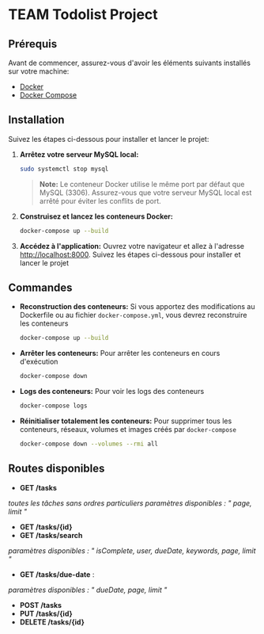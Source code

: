 # TEAM Todolist Project

## Prérequis

Avant de commencer, assurez-vous d'avoir les éléments suivants installés sur votre machine:
- [Docker](https://www.docker.com/get-started)
- [Docker Compose](https://docs.docker.com/compose/install/)

## Installation
Suivez les étapes ci-dessous pour installer et lancer le projet:

1. **Arrêtez votre serveur MySQL local:**
    ```bash
    sudo systemctl stop mysql
    ```
    > **Note:** Le conteneur Docker utilise le même port par défaut que MySQL (3306). Assurez-vous que votre serveur MySQL local est arrêté pour éviter les conflits de port.

2. **Construisez et lancez les conteneurs Docker:**
    ```bash
    docker-compose up --build
    ```

3. **Accédez à l'application:**
    Ouvrez votre navigateur et allez à l'adresse [http://localhost:8000](http://localhost:8000).
Suivez les étapes ci-dessous pour installer et lancer le projet

## Commandes 

- **Reconstruction des conteneurs:**
        Si vous apportez des modifications au Dockerfile ou au fichier `docker-compose.yml`, vous devrez reconstruire les conteneurs
    ```bash
    docker-compose up --build
    ```

- **Arrêter les conteneurs:**
        Pour arrêter les conteneurs en cours d'exécution
    ```bash
    docker-compose down
    ```

- **Logs des conteneurs:**
        Pour voir les logs des conteneurs
    ```bash
    docker-compose logs
    ```
- **Réinitialiser totalement les conteneurs:**
        Pour supprimer tous les conteneurs, réseaux, volumes et images créés par `docker-compose`
    ```bash
    docker-compose down --volumes --rmi all
    ```


## Routes disponibles

- **GET /tasks**

*toutes les tâches sans ordres particuliers*
*paramètres disponibles : " page, limit "*
- **GET /tasks/{id}**
- **GET /tasks/search** 

*paramètres disponibles : " isComplete, user, dueDate, keywords, page, limit "*

- **GET /tasks/due-date** : 

*paramètres disponibles : " dueDate, page, limit "*
- **POST /tasks**
- **PUT /tasks/{id}**
- **DELETE /tasks/{id}**